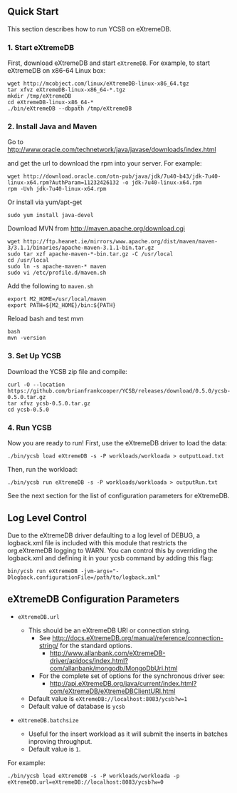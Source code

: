 <!--
Copyright (c) 2012 - 2020 YCSB contributors. All rights reserved.
# eXtremeDB
eXtremeDB YCSB Benchmark

Licensed under the Apache License, Version 2.0 (the "License"); you
may not use this file except in compliance with the License. You
may obtain a copy of the License at

http://www.apache.org/licenses/LICENSE-2.0

Unless required by applicable law or agreed to in writing, software
distributed under the License is distributed on an "AS IS" BASIS,
WITHOUT WARRANTIES OR CONDITIONS OF ANY KIND, either express or
implied. See the License for the specific language governing
permissions and limitations under the License. See accompanying
LICENSE file.
-->

## Quick Start

This section describes how to run YCSB on eXtremeDB. 

### 1. Start eXtremeDB

First, download eXtremeDB and start `eXtremeDB`. For example, to start eXtremeDB
on x86-64 Linux box:

    wget http://mcobject.com/linux/eXtremeDB-linux-x86_64.tgz
    tar xfvz eXtremeDB-linux-x86_64-*.tgz
    mkdir /tmp/eXtremeDB
    cd eXtremeDB-linux-x86_64-*
    ./bin/eXtremeDB --dbpath /tmp/eXtremeDB

### 2. Install Java and Maven

Go to http://www.oracle.com/technetwork/java/javase/downloads/index.html

and get the url to download the rpm into your server. For example:

    wget http://download.oracle.com/otn-pub/java/jdk/7u40-b43/jdk-7u40-linux-x64.rpm?AuthParam=11232426132 -o jdk-7u40-linux-x64.rpm
    rpm -Uvh jdk-7u40-linux-x64.rpm
    
Or install via yum/apt-get

    sudo yum install java-devel

Download MVN from http://maven.apache.org/download.cgi

    wget http://ftp.heanet.ie/mirrors/www.apache.org/dist/maven/maven-3/3.1.1/binaries/apache-maven-3.1.1-bin.tar.gz
    sudo tar xzf apache-maven-*-bin.tar.gz -C /usr/local
    cd /usr/local
    sudo ln -s apache-maven-* maven
    sudo vi /etc/profile.d/maven.sh

Add the following to `maven.sh`

    export M2_HOME=/usr/local/maven
    export PATH=${M2_HOME}/bin:${PATH}

Reload bash and test mvn

    bash
    mvn -version

### 3. Set Up YCSB

Download the YCSB zip file and compile:

    curl -O --location https://github.com/brianfrankcooper/YCSB/releases/download/0.5.0/ycsb-0.5.0.tar.gz
    tar xfvz ycsb-0.5.0.tar.gz
    cd ycsb-0.5.0

### 4. Run YCSB

Now you are ready to run! First, use the eXtremeDB driver to load the data:

    ./bin/ycsb load eXtremeDB -s -P workloads/workloada > outputLoad.txt

Then, run the workload:

    ./bin/ycsb run eXtremeDB -s -P workloads/workloada > outputRun.txt
        
See the next section for the list of configuration parameters for eXtremeDB.

## Log Level Control
Due to the eXtremeDB driver defaulting to a log level of DEBUG, a logback.xml file is included with this module that restricts the org.eXtremeDB logging to WARN. You can control this by overriding the logback.xml and defining it in your ycsb command by adding this flag:

```
bin/ycsb run eXtremeDB -jvm-args="-Dlogback.configurationFile=/path/to/logback.xml"
```

## eXtremeDB Configuration Parameters

- `eXtremeDB.url`
  - This should be an eXtremeDB URI or connection string. 
    - See http://docs.eXtremeDB.org/manual/reference/connection-string/ for the standard options.
      - http://www.allanbank.com/eXtremeDB-driver/apidocs/index.html?com/allanbank/mongodb/MongoDbUri.html
    - For the complete set of options for the synchronous driver see:
      - http://api.eXtremeDB.org/java/current/index.html?com/eXtremeDB/eXtremeDBClientURI.html
  - Default value is `eXtremeDB://localhost:8083/ycsb?w=1`
  - Default value of database is `ycsb`

- `eXtremeDB.batchsize`
  - Useful for the insert workload as it will submit the inserts in batches inproving throughput.
  - Default value is `1`.

For example:

    ./bin/ycsb load eXtremeDB -s -P workloads/workloada -p eXtremeDB.url=eXtremeDB://localhost:8083/ycsb?w=0
